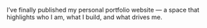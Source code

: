 I’ve finally published my personal portfolio website — a space that highlights who I am, what I build, and what drives me.
